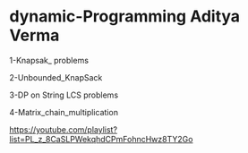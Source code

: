 # dynamic-Programming Aditya Verma

1-Knapsak_ problems

2-Unbounded_KnapSack

3-DP on String LCS problems

4-Matrix_chain_multiplication

https://youtube.com/playlist?list=PL_z_8CaSLPWekqhdCPmFohncHwz8TY2Go
